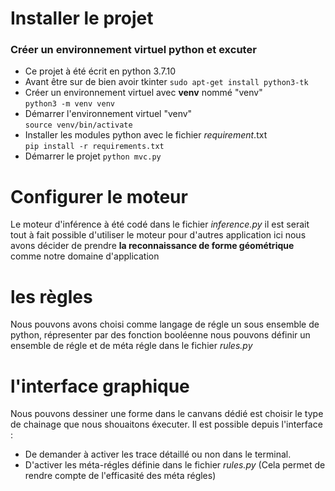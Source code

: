 # Installer le projet 
### Créer un environnement virtuel python et excuter 
- Ce projet à été écrit en python 3.7.10
- Avant être sur de bien avoir tkinter `sudo apt-get install python3-tk`
- Créer un environnement virtuel avec **venv** nommé "venv"  
`python3 -m venv venv`
- Démarrer l'environnement virtuel "venv"  
`source venv/bin/activate`
- Installer les modules python avec le fichier _requirement_.txt  
`pip install -r requirements.txt`
- Démarrer le projet `python mvc.py`


# Configurer le moteur
Le moteur d'inférence à été codé dans le fichier *inference.py* il est serait tout à fait possible
d'utiliser le moteur pour d'autres application ici nous avons décider de prendre **la reconnaissance de forme géométrique**
comme notre domaine d'application
# les règles
Nous pouvons avons choisi comme langage de régle un sous ensemble de
python, répresenter par des fonction booléenne nous pouvons définir 
un ensemble de régle et de méta régle dans le fichier *rules.py*

# l'interface graphique 
Nous pouvons dessiner une forme dans le canvans dédié est choisir le
type de chainage que nous shouaitons éxecuter.
Il est possible depuis l'interface : 
- De demander à activer les trace détaillé ou non dans le terminal.
- D'activer les méta-régles définie dans le fichier *rules.py* (Cela permet de rendre compte de l'efficasité des méta régles)



